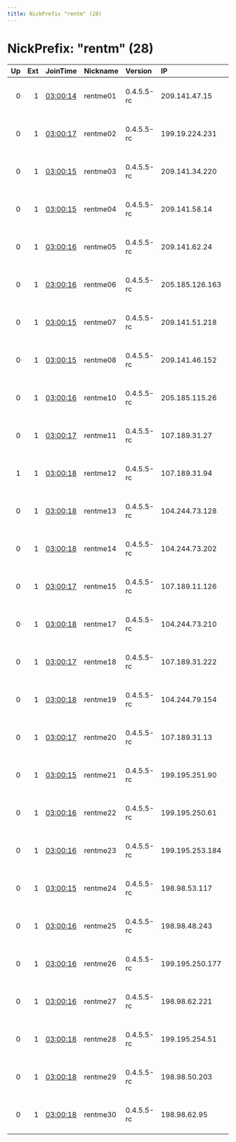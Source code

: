 ```yaml
---
title: NickPrefix "rentm" (28)
---
```


# NickPrefix: "rentm" (28)

|   Up |   Ext | JoinTime                                                                                            | Nickname   | Version    | IP              | AS                 | CC   |   ORp |   Dirp | OS    | Contact                         |   eFamMembers |
|-----:|------:|:----------------------------------------------------------------------------------------------------|:-----------|:-----------|:----------------|:-------------------|:-----|------:|-------:|:------|:--------------------------------|--------------:|
|    0 |     1 | [03:00:14](https://metrics.torproject.org/rs.html#details/9CEC53958ED861796CF6E4B2189A763278B98DCA) | rentme01   | 0.4.5.5-rc | 209.141.47.15   | FranTech Solutions | us   |   443 |      0 | Linux | torexitxyz at protonmail dot co |            28 |
|    0 |     1 | [03:00:17](https://metrics.torproject.org/rs.html#details/70E4CB121EED9227F80C558EC10E3F821B783405) | rentme02   | 0.4.5.5-rc | 199.19.224.231  | FranTech Solutions | us   |   443 |      0 | Linux | torexitxyz at protonmail dot co |            28 |
|    0 |     1 | [03:00:15](https://metrics.torproject.org/rs.html#details/A355699F7809654F6634E57EF69FC2A4F90981CA) | rentme03   | 0.4.5.5-rc | 209.141.34.220  | FranTech Solutions | us   |   443 |      0 | Linux | torexitxyz at protonmail dot co |            28 |
|    0 |     1 | [03:00:15](https://metrics.torproject.org/rs.html#details/81897AB508270DB86D477451C4052DDC70079388) | rentme04   | 0.4.5.5-rc | 209.141.58.14   | FranTech Solutions | us   |   443 |      0 | Linux | torexitxyz at protonmail dot co |            28 |
|    0 |     1 | [03:00:16](https://metrics.torproject.org/rs.html#details/CF4BD585AC038F187FC83F6B07B234093B1D96BC) | rentme05   | 0.4.5.5-rc | 209.141.62.24   | FranTech Solutions | us   |   443 |      0 | Linux | torexitxyz at protonmail dot co |            28 |
|    0 |     1 | [03:00:16](https://metrics.torproject.org/rs.html#details/2A5354D8AF2039BFC9B905EF9A513611641F89C1) | rentme06   | 0.4.5.5-rc | 205.185.126.163 | FranTech Solutions | us   |   443 |      0 | Linux | torexitxyz at protonmail dot co |            28 |
|    0 |     1 | [03:00:15](https://metrics.torproject.org/rs.html#details/5A08B7229B6109406AE25AC75C1090481E43E3E0) | rentme07   | 0.4.5.5-rc | 209.141.51.218  | FranTech Solutions | us   |   443 |      0 | Linux | torexitxyz at protonmail dot co |            28 |
|    0 |     1 | [03:00:15](https://metrics.torproject.org/rs.html#details/782BAD65B757F2E9B85AC9F6E6AEC09DD93E701C) | rentme08   | 0.4.5.5-rc | 209.141.46.152  | FranTech Solutions | us   |   443 |      0 | Linux | torexitxyz at protonmail dot co |            28 |
|    0 |     1 | [03:00:16](https://metrics.torproject.org/rs.html#details/CDBACD706B7862E85102BD003A02F6CE7270B6E0) | rentme10   | 0.4.5.5-rc | 205.185.115.26  | FranTech Solutions | us   |   443 |      0 | Linux | torexitxyz at protonmail dot co |            28 |
|    0 |     1 | [03:00:17](https://metrics.torproject.org/rs.html#details/C4A5A1F845F3FD09C973984B379EDD3EC08D498E) | rentme11   | 0.4.5.5-rc | 107.189.31.27   | None               | us   |   443 |      0 | Linux | torexitxyz at protonmail dot co |            28 |
|    1 |     1 | [03:00:18](https://metrics.torproject.org/rs.html#details/17B001BFBE7AA506E6C5C3EC574EBF4E981EEAF0) | rentme12   | 0.4.5.5-rc | 107.189.31.94   | None               | us   |   443 |      0 | Linux | torexitxyz at protonmail dot co |            28 |
|    0 |     1 | [03:00:18](https://metrics.torproject.org/rs.html#details/B32D363ED6108597ACA64F7112AEDFEAEEC9B88D) | rentme13   | 0.4.5.5-rc | 104.244.73.128  | FranTech Solutions | us   |   443 |      0 | Linux | torexitxyz at protonmail dot co |            28 |
|    0 |     1 | [03:00:18](https://metrics.torproject.org/rs.html#details/E97328BC9394DC75FD5658AFEA624CD0E1C9C42F) | rentme14   | 0.4.5.5-rc | 104.244.73.202  | FranTech Solutions | us   |   443 |      0 | Linux | torexitxyz at protonmail dot co |            28 |
|    0 |     1 | [03:00:17](https://metrics.torproject.org/rs.html#details/7583AF0094B01763D3E2FE34A4615F3D5267E704) | rentme15   | 0.4.5.5-rc | 107.189.11.126  | None               | us   |   443 |      0 | Linux | torexitxyz at protonmail dot co |            28 |
|    0 |     1 | [03:00:18](https://metrics.torproject.org/rs.html#details/44B899A2873810BACC93D2A58929B290D92D8B09) | rentme17   | 0.4.5.5-rc | 104.244.73.210  | FranTech Solutions | us   |   443 |      0 | Linux | torexitxyz at protonmail dot co |            28 |
|    0 |     1 | [03:00:17](https://metrics.torproject.org/rs.html#details/507A95618F2800CB8CA0EFB21A9531345149F2EE) | rentme18   | 0.4.5.5-rc | 107.189.31.222  | None               | us   |   443 |      0 | Linux | torexitxyz at protonmail dot co |            28 |
|    0 |     1 | [03:00:18](https://metrics.torproject.org/rs.html#details/A4275DB964A3985F9061D58A8EB0F5054506C7AB) | rentme19   | 0.4.5.5-rc | 104.244.79.154  | FranTech Solutions | lu   |   443 |      0 | Linux | torexitxyz at protonmail dot co |            28 |
|    0 |     1 | [03:00:17](https://metrics.torproject.org/rs.html#details/D0E7A906396C93AB246E5EBB49229CA882FDB25D) | rentme20   | 0.4.5.5-rc | 107.189.31.13   | None               | us   |   443 |      0 | Linux | torexitxyz at protonmail dot co |            28 |
|    0 |     1 | [03:00:15](https://metrics.torproject.org/rs.html#details/75F8335369BE5A950BC2568999D6BACE61CBC606) | rentme21   | 0.4.5.5-rc | 199.195.251.90  | FranTech Solutions | us   |   443 |      0 | Linux | torexitxyz at protonmail dot co |            28 |
|    0 |     1 | [03:00:16](https://metrics.torproject.org/rs.html#details/F7FBF75A1957DA487CF39A1B22FDA34F4411A3E6) | rentme22   | 0.4.5.5-rc | 199.195.250.61  | FranTech Solutions | us   |   443 |      0 | Linux | torexitxyz at protonmail dot co |            28 |
|    0 |     1 | [03:00:16](https://metrics.torproject.org/rs.html#details/468FF5E2F4E9E544BD557BEB206E442D27E52D41) | rentme23   | 0.4.5.5-rc | 199.195.253.184 | FranTech Solutions | us   |   443 |      0 | Linux | torexitxyz at protonmail dot co |            28 |
|    0 |     1 | [03:00:15](https://metrics.torproject.org/rs.html#details/DB2EF9505A38035D30FD836D9E198818FEAC506A) | rentme24   | 0.4.5.5-rc | 198.98.53.117   | FranTech Solutions | us   |   443 |      0 | Linux | torexitxyz at protonmail dot co |            28 |
|    0 |     1 | [03:00:16](https://metrics.torproject.org/rs.html#details/477106422164626AD57261E9CC40748A1FAEB171) | rentme25   | 0.4.5.5-rc | 198.98.48.243   | FranTech Solutions | us   |   443 |      0 | Linux | torexitxyz at protonmail dot co |            28 |
|    0 |     1 | [03:00:16](https://metrics.torproject.org/rs.html#details/6DAB72311D248B1EF2164882F7C26724A7F196C5) | rentme26   | 0.4.5.5-rc | 199.195.250.177 | FranTech Solutions | us   |   443 |      0 | Linux | torexitxyz at protonmail dot co |            28 |
|    0 |     1 | [03:00:16](https://metrics.torproject.org/rs.html#details/E9F506088423373D3483C8FE1AC6EDA53C19C325) | rentme27   | 0.4.5.5-rc | 198.98.62.221   | FranTech Solutions | us   |   443 |      0 | Linux | torexitxyz at protonmail dot co |            28 |
|    0 |     1 | [03:00:18](https://metrics.torproject.org/rs.html#details/C3BE4F88DBE2A7200E59B148912FC3DA6BFFAAF2) | rentme28   | 0.4.5.5-rc | 199.195.254.51  | FranTech Solutions | us   |   443 |      0 | Linux | torexitxyz at protonmail dot co |            28 |
|    0 |     1 | [03:00:18](https://metrics.torproject.org/rs.html#details/88BB0BEDC45785D17612B7F5525C5A17F102236F) | rentme29   | 0.4.5.5-rc | 198.98.50.203   | FranTech Solutions | us   |   443 |      0 | Linux | torexitxyz at protonmail dot co |            28 |
|    0 |     1 | [03:00:18](https://metrics.torproject.org/rs.html#details/614A7C0F82F8E6630774D206241F1F32C0DBD402) | rentme30   | 0.4.5.5-rc | 198.98.62.95    | FranTech Solutions | us   |   443 |      0 | Linux | torexitxyz at protonmail dot co |            28 |
